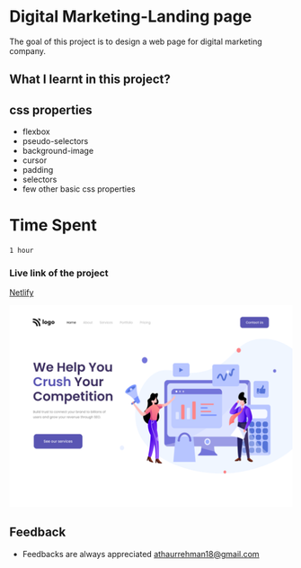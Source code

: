  # Digital Marketing-Landing page
 The goal of this project is to design a web page for digital marketing company.                     

 
 ## What I learnt in this project?
 ## css properties
 - flexbox
 - pseudo-selectors
 - background-image
 - cursor
 - padding
 - selectors
 - few other basic css properties

 # Time Spent
    1 hour 

 ### Live link of the project    
[Netlify](https://62ed4970abfa6d0462fc59ba--landing-websites.netlify.app/)



![output](/4.png)



## Feedback
- Feedbacks are always appreciated [athaurrehman18@gmail.com](athaurrehman18@gmail.com)